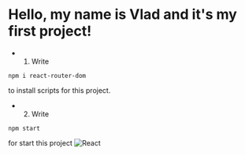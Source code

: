 # Hello, my name is Vlad and it's my first project!

- 1. Write

```
npm i react-router-dom
```

to install scripts for this project.

- 2. Write

```
npm start
```

for start this project
![React](https://i2.wp.com/miro.medium.com/1*yhbpbNSvAdU0rmLR1ZWPFg.png)
